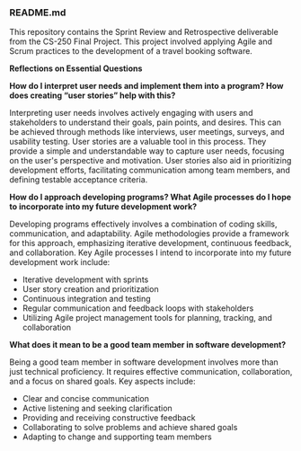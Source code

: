 ### README.md

This repository contains the Sprint Review and Retrospective deliverable from the CS-250 Final Project. This project involved applying Agile and Scrum practices to the development of a travel booking software.

**Reflections on Essential Questions**

**How do I interpret user needs and implement them into a program? How does creating “user stories” help with this?**

Interpreting user needs involves actively engaging with users and stakeholders to understand their goals, pain points, and desires. This can be achieved through methods like interviews, user meetings, surveys, and usability testing. User stories are a valuable tool in this process. They provide a simple and understandable way to capture user needs, focusing on the user's perspective and motivation. User stories also aid in prioritizing development efforts, facilitating communication among team members, and defining testable acceptance criteria.

**How do I approach developing programs? What Agile processes do I hope to incorporate into my future development work?**

Developing programs effectively involves a combination of coding skills, communication, and adaptability. Agile methodologies provide a framework for this approach, emphasizing iterative development, continuous feedback, and collaboration. Key Agile processes I intend to incorporate into my future development work include:

* Iterative development with sprints 
* User story creation and prioritization 
* Continuous integration and testing 
* Regular communication and feedback loops with stakeholders 
* Utilizing Agile project management tools for planning, tracking, and collaboration 

**What does it mean to be a good team member in software development?**

Being a good team member in software development involves more than just technical proficiency. It requires effective communication, collaboration, and a focus on shared goals. Key aspects include:

* Clear and concise communication 
* Active listening and seeking clarification
* Providing and receiving constructive feedback 
* Collaborating to solve problems and achieve shared goals 
* Adapting to change and supporting team members

